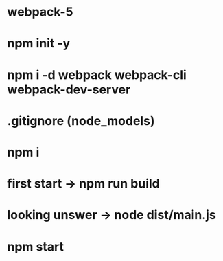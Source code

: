# webpack-5

# npm init -y

# npm i -d webpack webpack-cli webpack-dev-server

# .gitignore (node_models)
# npm i
# first start -> npm run build
# looking unswer -> node dist/main.js
# npm start
#
#
#
#
#
#
#
#
#
